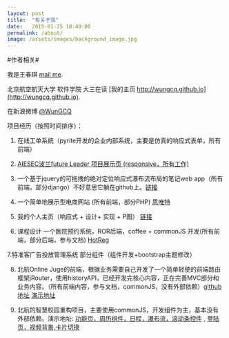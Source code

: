 ```yaml
---
layout: post
title:  "有关于我"
date:   2015-01-25 18:40:00
permalink: /about/
image: /assets/images/background_image.jpg
---
```


#作者相关#

我是王春琪
[mail me](mailto:wangchunqibuaa@gmail.com).

北京航空航天大学 软件学院 大三在读
[我的主页 http://wungcq.github.io](http://wungcq.github.io).

在新浪微博
 [@WunGCQ](http://weibo.com/wangchunqi)
 
项目经历（按照时间排序）：
  1. 在线工单系统（pyrite开发的企业内部系统，主要是仿真的响应式表单，所有前端）
  
  2. <a href="http://aiesec.pl/futureleaders/" target="_blank"> AIESEC波兰future Leader 项目展示页 (responsive，所有工作) </a>
  
  3. 一个基于jquery的可拖拽的绝对定位响应式瀑布流布局的笔记web app（所有前端，部分django）不好意思它躺在github上。[链接](https://github.com/songziming/hippocampus/)
  
  4. 一个简单地展示型电商网站 (所有前端，部分PHP) [思唯特](http://www.swdown.com/)
  
  5. 我的个人主页（响应式 + 设计+ 实现 + P图） [链接](http://wungcq.github.io/)
  
  6. 课程设计 一个医院预约系统，ROR后端，coffee + commonJS 开发(所有前端，部分后端，参与文档)  [HotReg](https://github.com/wanzysky/HotReg/)
 
  7.特准客广告投放管理系统 部分组件（组件开发+bootstrap主题修改）

  8. 北航Online Juge的前端，根据业务需要自己开发了一个简单轻便的前端路由框架jRouter，使用historyAPI，已经开发完核心内容，正在完善MVC部分和业务内容。（所有前端内容，参与文档，commonJS，没有外部依赖）[github地址](https://github.com/WunGCQ/OJ-frontend/)  [演示地址](http://wungcq.github.io/public/templates/index.html)
  
  9. 北航的智慧校园重构项目，主要使用commonJS，开发组件为主，基本没有外部依赖。演示地址: [功能页，周历组件，日程，瀑布流，滚动条控件](http://wungcq.github.io/static/templates/index.html)  ,  [登陆页，视频背景,卡片切换](http://wungcq.github.io/static/templates/login.html)


